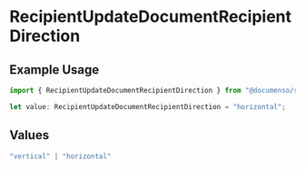 # RecipientUpdateDocumentRecipientDirection

## Example Usage

```typescript
import { RecipientUpdateDocumentRecipientDirection } from "@documenso/sdk-typescript/models/operations";

let value: RecipientUpdateDocumentRecipientDirection = "horizontal";
```

## Values

```typescript
"vertical" | "horizontal"
```